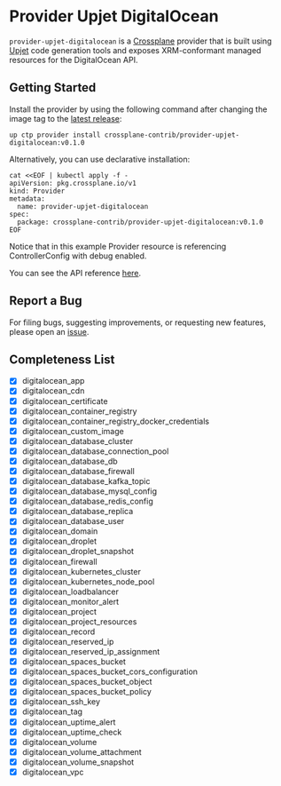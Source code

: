 # Provider Upjet DigitalOcean

`provider-upjet-digitalocean` is a [Crossplane](https://crossplane.io/) provider that
is built using [Upjet](https://github.com/crossplane/upjet) code
generation tools and exposes XRM-conformant managed resources for the
DigitalOcean API.

## Getting Started

Install the provider by using the following command after changing the image tag
to the [latest release](https://marketplace.upbound.io/providers/crossplane-contrib/provider-upjet-digitalocean):
```
up ctp provider install crossplane-contrib/provider-upjet-digitalocean:v0.1.0
```

Alternatively, you can use declarative installation:
```
cat <<EOF | kubectl apply -f -
apiVersion: pkg.crossplane.io/v1
kind: Provider
metadata:
  name: provider-upjet-digitalocean
spec:
  package: crossplane-contrib/provider-upjet-digitalocean:v0.1.0
EOF
```

Notice that in this example Provider resource is referencing ControllerConfig with debug enabled.

You can see the API reference [here](https://doc.crds.dev/github.com/crossplane-contrib/provider-upjet-digitalocean).

## Report a Bug

For filing bugs, suggesting improvements, or requesting new features, please
open an [issue](https://github.com/crossplane-contrib/provider-upjet-digitalocean/issues).

## Completeness List

- [x] digitalocean_app
- [x] digitalocean_cdn
- [x] digitalocean_certificate
- [x] digitalocean_container_registry
- [x] digitalocean_container_registry_docker_credentials
- [x] digitalocean_custom_image
- [x] digitalocean_database_cluster
- [x] digitalocean_database_connection_pool
- [x] digitalocean_database_db
- [x] digitalocean_database_firewall
- [x] digitalocean_database_kafka_topic
- [x] digitalocean_database_mysql_config
- [x] digitalocean_database_redis_config
- [x] digitalocean_database_replica
- [x] digitalocean_database_user
- [x] digitalocean_domain
- [x] digitalocean_droplet
- [x] digitalocean_droplet_snapshot
- [x] digitalocean_firewall
- [x] digitalocean_kubernetes_cluster
- [x] digitalocean_kubernetes_node_pool
- [x] digitalocean_loadbalancer
- [x] digitalocean_monitor_alert
- [x] digitalocean_project
- [x] digitalocean_project_resources
- [x] digitalocean_record
- [x] digitalocean_reserved_ip
- [x] digitalocean_reserved_ip_assignment
- [x] digitalocean_spaces_bucket
- [x] digitalocean_spaces_bucket_cors_configuration
- [x] digitalocean_spaces_bucket_object
- [x] digitalocean_spaces_bucket_policy
- [x] digitalocean_ssh_key
- [x] digitalocean_tag
- [x] digitalocean_uptime_alert
- [x] digitalocean_uptime_check
- [x] digitalocean_volume
- [x] digitalocean_volume_attachment
- [x] digitalocean_volume_snapshot
- [x] digitalocean_vpc
